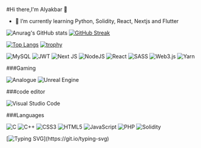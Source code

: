 #Hi there,I'm Alyakbar :wave:	

- 🌱 I’m currently learning Python, Solidity, React, Nextjs and Flutter




![Anurag's GitHub stats](https://github-readme-stats.vercel.app/api?username=alyakbar&show_icons=true&theme=gruvbox)   [![GitHub Streak](http://github-readme-streak-stats.herokuapp.com?user=alyakbar&theme=dark&hide_border=true&date_format=M%20j%5B%2C%20Y%5D)](https://git.io/streak-stats)


[![Top Langs](https://github-readme-stats.vercel.app/api/top-langs/?username=alyakbar&layout=compact)](https://github.com/anuraghazra/github-readme-stats)  [![trophy](https://github-profile-trophy.vercel.app/?username=alyakbar)](https://github.com/ryo-ma/github-profile-trophy)

![MySQL](https://img.shields.io/badge/mysql-%2300f.svg?style=for-the-badge&logo=mysql&logoColor=white)   ![JWT](https://img.shields.io/badge/JWT-black?style=for-the-badge&logo=JSON%20web%20tokens)  ![Next JS](https://img.shields.io/badge/Next-black?style=for-the-badge&logo=next.js&logoColor=white)  ![NodeJS](https://img.shields.io/badge/node.js-6DA55F?style=for-the-badge&logo=node.js&logoColor=white) ![React](https://img.shields.io/badge/react-%2320232a.svg?style=for-the-badge&logo=react&logoColor=%2361DAFB)    ![SASS](https://img.shields.io/badge/SASS-hotpink.svg?style=for-the-badge&logo=SASS&logoColor=white)  ![Web3.js](https://img.shields.io/badge/web3.js-F16822?style=for-the-badge&logo=web3.js&logoColor=white)  ![Yarn](https://img.shields.io/badge/yarn-%232C8EBB.svg?style=for-the-badge&logo=yarn&logoColor=white)


###Gaming 

![Analogue](https://img.shields.io/badge/Analogue-1A1A1A?style=for-the-badge&logo=Analogue&logoColor=white)  ![Unreal Engine](https://img.shields.io/badge/unrealengine-%23313131.svg?style=for-the-badge&logo=unrealengine&logoColor=white)  

###code editor

![Visual Studio Code](https://img.shields.io/badge/Visual%20Studio%20Code-0078d7.svg?style=for-the-badge&logo=visual-studio-code&logoColor=white)

###Languages

![C](https://img.shields.io/badge/c-%2300599C.svg?style=for-the-badge&logo=c&logoColor=white)  ![C++](https://img.shields.io/badge/c++-%2300599C.svg?style=for-the-badge&logo=c%2B%2B&logoColor=white) ![CSS3](https://img.shields.io/badge/css3-%231572B6.svg?style=for-the-badge&logo=css3&logoColor=white) ![HTML5](https://img.shields.io/badge/html5-%23E34F26.svg?style=for-the-badge&logo=html5&logoColor=white) ![JavaScript](https://img.shields.io/badge/javascript-%23323330.svg?style=for-the-badge&logo=javascript&logoColor=%23F7DF1E)  ![PHP](https://img.shields.io/badge/php-%23777BB4.svg?style=for-the-badge&logo=php&logoColor=white) ![Solidity](https://img.shields.io/badge/Solidity-%23363636.svg?style=for-the-badge&logo=solidity&logoColor=white)



[![Typing SVG](https://readme-typing-svg.herokuapp.com?font=Fira+Code&pause=1000&color=09202A&width=610&height=100&lines=Always+strive+to+learn+something+that+is+beneficial..)](https://git.io/typing-svg)













<!--
**alyakbar/alyakbar** is a ✨ _special_ ✨ repository because its `README.md` (this file) appears on your GitHub profile.

Here are some ideas to get you started:

- 🔭 I’m currently working on ...
- 🌱 I’m currently learning ...
- 👯 I’m looking to collaborate on ...
- 🤔 I’m looking for help with ...
- 💬 Ask me about ...
- 📫 How to reach me: ...
- 😄 Pronouns: ...
- ⚡ Fun fact: ...
-->
